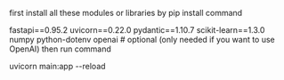 first install all these modules or libraries by pip install command

fastapi==0.95.2
uvicorn==0.22.0
pydantic==1.10.7
scikit-learn==1.3.0
numpy
python-dotenv
openai   # optional (only needed if you want to use OpenAI)
  then run command


  uvicorn main:app --reload